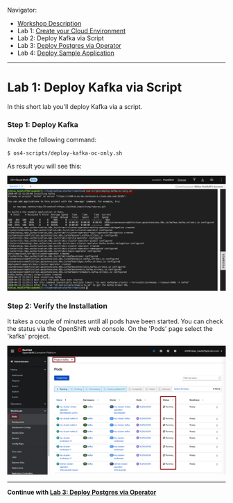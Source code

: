 Navigator:
* [Workshop Description](../readme.md)
* Lab 1: [Create your Cloud Environment](lab1.md)
* Lab 2: Deploy Kafka via Script
* Lab 3: [Deploy Postgres via Operator](lab3.md)
* Lab 4: [Deploy Sample Application](lab4.md)

---

# Lab 1: Deploy Kafka via Script

In this short lab you'll deploy Kafka via a script.

### Step 1: Deploy Kafka

Invoke the following command:

```
$ os4-scripts/deploy-kafka-oc-only.sh 
```

As result you will see this:

![kafka deployment](../images/kafka-deployment.png)


### Step 2: Verify the Installation 

It takes a couple of minutes until all pods have been started. You can check the status via the OpenShift web console. On the 'Pods' page select the 'kafka' project.

![kafka deployment](../images/kafka-deployment2.png)

---

__Continue with [Lab 3: Deploy Postgres via Operator](lab3.md)__
